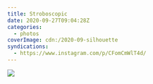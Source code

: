 ```yaml
---
title: Stroboscopic
date: 2020-09-27T09:04:28Z
categories:
  - photos
coverImage: cdn:/2020-09-silhouette
syndications:
  - https://www.instagram.com/p/CFomCmWlT4d/
---
```


![](cdn:/2020-09-silhouette?class=fw)
